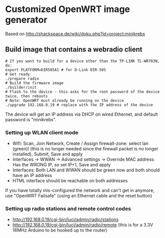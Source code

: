 Customized OpenWRT image generator
==================================

Based on http://shackspace.de/wiki/doku.php?id=project:minikrebs 

Build image that contains a webradio client
-------------------------------------------

    # If you want to build for a device other than the TP-LINK TL-WR703N, do:
    export PLATFORM=DIR505A1 # for D-Link DIR-505
    # Get ready
    ./prepare radio
    # Build the firmware image
    ./builder/init
    # Flash to the device - this asks for the root password of the device twice, then reboots
    # Note: OpenWRT must already be running on the device
    ./upgrade 192.168.0.19 # replace with the IP address of the device

The device will get an IP address via DHCP on wired Ethernet, and default password is "minikrebs".

### Setting up WLAN client mode

* Wifi: Scan, Join Network, Create / Assign firewall-zone: select lan (green)! (this is no longer needed since the firewall packet is no longer installed), Submit, Save and apply
* Interfaces -> WWAN -> Advanced settings -> Override MAC address: Has the WRONG IP, so set IP+1, Save and apply
* Interfaces: Both LAN and WWAN should be green now and both should have an IP address
* HTML interface should be reachable on both addresses

If you have totally mis-configured the network and can't get in anymore, use "OpenWRT Failsafe" (using an Ethernet cable and the reset button)

### Setting up radio stations and remote control codes
* http://192.168.0.19/cgi-bin/luci/admin/radio/stations
* http://192.168.0.19/cgi-bin/luci/admin/radio/remote (this is for a 3.3V 16MHz Arduino to be hooked up to the router)
